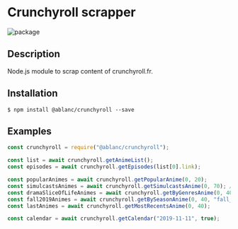 # Crunchyroll scrapper
![package](https://img.shields.io/npm/v/@ablanc/crunchyroll)<br/>

## Description
Node.js module to scrap content of crunchyroll.fr.

## Installation
`$ npm install @ablanc/crunchyroll --save`

## Examples

```javascript
const crunchyroll = require("@ablanc/crunchyroll");

const list = await crunchyroll.getAnimeList();
const episodes = await crunchyroll.getEpisodes(list[0].link);

const popularAnimes = await crunchyroll.getPopularAnime(0, 20);
const simulcastsAnimes = await crunchyroll.getSimulcastsAnime(0, 70); // 40 is the limit tho so > 40 will still return at most 40 animes.
const dramaSliceOfLifeAnimes = await crunchyroll.getByGenresAnime(0, 40, ["drama", "slice_of_life"]);
const fall2019Animes = await crunchyroll.getBySeasonAnime(0, 40, "fall_2019");
const lastAnimes = await crunchyroll.getMostRecentsAnime(0, 40);

const calendar = await crunchyroll.getCalendar("2019-11-11", true);
```

